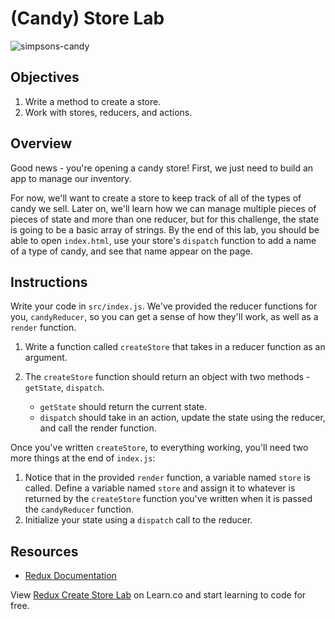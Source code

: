 # (Candy) Store Lab

![simpsons-candy](https://media.giphy.com/media/xT5LMwcxObBBA31D8c/giphy.gif)

## Objectives


1. Write a method to create a store.
2. Work with stores, reducers, and actions.

## Overview

Good news - you're opening a candy store! First, we just need to build an app to
manage our inventory.

For now, we'll want to create a store to keep track of all of the types of candy
we sell. Later on, we'll learn how we can manage multiple pieces of pieces of
state and more than one reducer, but for this challenge, the state is going to
be a basic array of strings. By the end of this lab, you should be able to open `index.html`, use your store's `dispatch` function to add a
name of a type of candy, and see that name appear on the page.

## Instructions

Write your code in `src/index.js`. We've provided the reducer functions for you, `candyReducer`, so you can get a sense of how they'll work, as
well as a `render` function.

1. Write a function called `createStore` that takes in a
   reducer function as an argument.
2. The `createStore` function should return an object with two methods -
   `getState`, `dispatch`.

    * `getState` should return the current state.
    * `dispatch` should take in an action, update the state using the reducer, and call the render function.

Once you've written `createStore`, to everything working, you'll need two more things at the end of `index.js`:

1. Notice that in the provided `render` function, a variable named `store` is
   called. Define a variable named `store` and assign it to whatever is returned
   by the `createStore` function you've written when it is passed
   the `candyReducer` function.
2. Initialize your state using a `dispatch` call to the reducer.

## Resources

* [Redux Documentation](http://redux.js.org/docs/basics/Store.html)

<p class='util--hide'>View <a href='https://learn.co/lessons/redux-create-store-lab'>Redux Create Store Lab</a> on Learn.co and start learning to code for free.</p>
